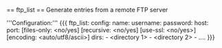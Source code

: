 
== ftp_list ==
Generate entries from a remote FTP server

'''Configuration:'''
{{{
ftp_list:
  config:
    name: <ftp name>
    username: <username>
    password: <password>
    host: <host to connect>
    port: <port>
    [files-only: <no/yes]
    [recursive: <no/yes]
    [use-ssl: <no/yes>]
    [encoding: <auto/utf8/ascii>]
  dirs:
    - <directory 1>
    - <directory 2>
    - ....
}}}